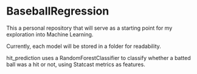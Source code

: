 # BaseballRegression

This a personal repository that will serve as a starting point for my exploration into Machine Learning.

Currently, each model will be stored in a folder for readability.

hit_prediction uses a RandomForestClassifier to classify whether a batted ball was a hit or not, using Statcast metrics as features. 

